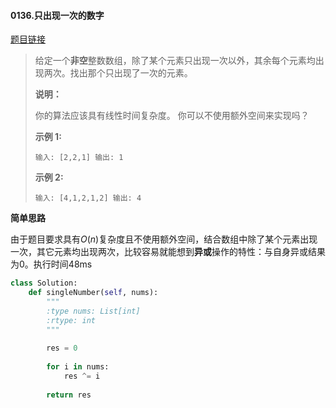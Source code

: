 #### 0136.只出现一次的数字
[题目链接](https://leetcode-cn.com/problems/single-number/)
>给定一个**非空**整数数组，除了某个元素只出现一次以外，其余每个元素均出现两次。找出那个只出现了一次的元素。
>
>**说明：**
>
>你的算法应该具有线性时间复杂度。 你可以不使用额外空间来实现吗？
>
>**示例 1:**
>
>`
>输入: [2,2,1]
>输出: 1
>`
>
>**示例 2:**
>
>`
>输入: [4,1,2,1,2]
>输出: 4
>`

**简单思路**

由于题目要求具有$O(n)​$复杂度且不使用额外空间，结合数组中除了某个元素出现一次，其它元素均出现两次，比较容易就能想到**异或**操作的特性：与自身异或结果为0。执行时间48ms

```python
class Solution:
    def singleNumber(self, nums):
        """
        :type nums: List[int]
        :rtype: int
        """
        
        res = 0
        
        for i in nums:
            res ^= i
        
        return res
```

